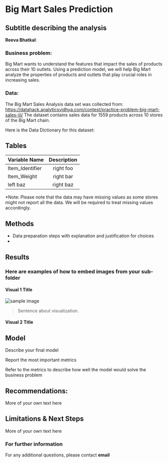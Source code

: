 # Big Mart Sales Prediction
## Subtitle describing the analysis 

**Reeva Bhatkal**: 

### Business problem:

Big Mart wants to understand the features that impact the sales of products across their 10 outlets. Using a prediction model, we will help Big Mart analyze the properties of products and outlets that play crucial roles in increasing sales. 


### Data:
The Big Mart Sales Analysis data set was collected from:
https://datahack.analyticsvidhya.com/contest/practice-problem-big-mart-sales-iii/
The dataset contains sales data for 1559 products across 10 stores of the Big Mart chain. 

Here is the Data Dictionary for this dataset:

## Tables

| Variable Name        | Description |
| -------------        |:-------------:|
| Item_Identifier      | right foo     |
| Item_Weight          | right bar     |
| left baz             | right baz     |

*Note:  Please note that the data may have missing values as some stores might not report all the data. We will be required to treat missing values accordingly.

## Methods
- Data preparation steps with explanation and justification for choices
- 

## Results

### Here are examples of how to embed images from your sub-folder


#### Visual 1 Title
![sample image](project1_sample_image.png)

> Sentence about visualization.

#### Visual 2 Title

## Model

Describe your final model

Report the most important metrics

Refer to the metrics to describe how well the model would solve the business problem

## Recommendations:

More of your own text here


## Limitations & Next Steps

More of your own text here


### For further information


For any additional questions, please contact **email**
